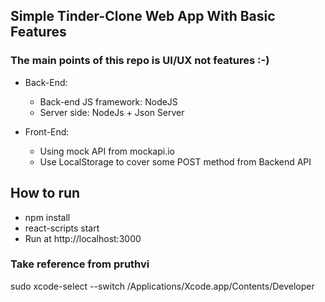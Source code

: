 ## Simple Tinder-Clone Web App With Basic Features
### The main points of this repo is UI/UX not features :-)

- Back-End:
  - Back-end JS framework: NodeJS
  - Server side: NodeJs + Json Server

- Front-End:
  - Using mock API from mockapi.io
  - Use LocalStorage to cover some POST method from Backend API

## How to run
- npm install
- react-scripts start
- Run at http://localhost:3000

### Take reference from pruthvi

sudo xcode-select --switch /Applications/Xcode.app/Contents/Developer